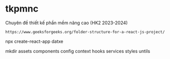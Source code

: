 # tkpmnc
Chuyên đề thiết kế phần mềm nâng cao (HK2 2023-2024)

```
https://www.geeksforgeeks.org/folder-structure-for-a-react-js-project/
```
npx create-react-app datxe

mkdir assets components config context hooks services styles untils